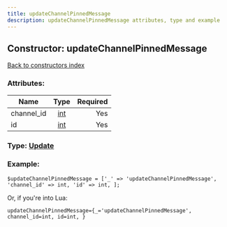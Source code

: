```yaml
---
title: updateChannelPinnedMessage
description: updateChannelPinnedMessage attributes, type and example
---
```

## Constructor: updateChannelPinnedMessage  
[Back to constructors index](index.md)



### Attributes:

| Name     |    Type       | Required |
|----------|:-------------:|---------:|
|channel\_id|[int](../types/int.md) | Yes|
|id|[int](../types/int.md) | Yes|



### Type: [Update](../types/Update.md)


### Example:

```
$updateChannelPinnedMessage = ['_' => 'updateChannelPinnedMessage', 'channel_id' => int, 'id' => int, ];
```  

Or, if you're into Lua:  


```
updateChannelPinnedMessage={_='updateChannelPinnedMessage', channel_id=int, id=int, }

```


